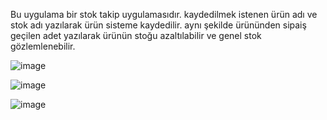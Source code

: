 Bu uygulama bir stok takip uygulamasıdır. kaydedilmek istenen ürün adı ve stok adı yazılarak ürün sisteme kaydedilir. aynı şekilde ürününden sipaiş geçilen adet yazılarak ürünün stoğu azaltılabilir ve genel stok gözlemlenebilir.



![image](https://github.com/alican133/Stok-Takip-Sistemi/assets/169036709/5b01b516-372d-46bb-ac90-404b876821b9)



![image](https://github.com/alican133/Stok-Takip-Sistemi/assets/169036709/58cc39bd-e59e-4247-99d6-c5f296b72bf7)



![image](https://github.com/alican133/Stok-Takip-Sistemi/assets/169036709/0f1b4485-19ab-46a8-bf0a-6d8068e8aafc)


